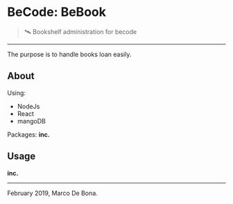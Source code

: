 # BeCode: BeBook

> 🛰️ Bookshelf administration for becode

* * *

The purpose is to handle books loan easily.

## About

Using:
- NodeJs
- React
- mangoDB

Packages:
**inc.**

## Usage

**inc.**

* * *

February 2019, Marco De Bona.